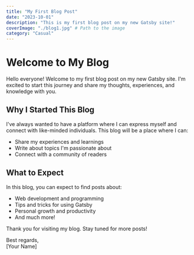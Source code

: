 ```yaml
---
title: "My First Blog Post"
date: "2023-10-01"
description: "This is my first blog post on my new Gatsby site!"
coverImage: "./blog1.jpg" # Path to the image
category: "Casual"
---
```


# Welcome to My Blog

Hello everyone! Welcome to my first blog post on my new Gatsby site. I'm excited to start this journey and share my thoughts, experiences, and knowledge with you.

## Why I Started This Blog

I've always wanted to have a platform where I can express myself and connect with like-minded individuals. This blog will be a place where I can:

- Share my experiences and learnings
- Write about topics I'm passionate about
- Connect with a community of readers

## What to Expect

In this blog, you can expect to find posts about:

- Web development and programming
- Tips and tricks for using Gatsby
- Personal growth and productivity
- And much more!

Thank you for visiting my blog. Stay tuned for more posts!

Best regards,  
[Your Name]
